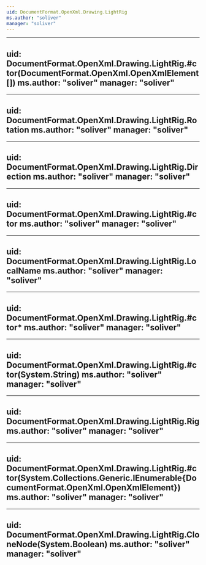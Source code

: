 ```yaml
---
uid: DocumentFormat.OpenXml.Drawing.LightRig
ms.author: "soliver"
manager: "soliver"
---
```


---
uid: DocumentFormat.OpenXml.Drawing.LightRig.#ctor(DocumentFormat.OpenXml.OpenXmlElement[])
ms.author: "soliver"
manager: "soliver"
---

---
uid: DocumentFormat.OpenXml.Drawing.LightRig.Rotation
ms.author: "soliver"
manager: "soliver"
---

---
uid: DocumentFormat.OpenXml.Drawing.LightRig.Direction
ms.author: "soliver"
manager: "soliver"
---

---
uid: DocumentFormat.OpenXml.Drawing.LightRig.#ctor
ms.author: "soliver"
manager: "soliver"
---

---
uid: DocumentFormat.OpenXml.Drawing.LightRig.LocalName
ms.author: "soliver"
manager: "soliver"
---

---
uid: DocumentFormat.OpenXml.Drawing.LightRig.#ctor*
ms.author: "soliver"
manager: "soliver"
---

---
uid: DocumentFormat.OpenXml.Drawing.LightRig.#ctor(System.String)
ms.author: "soliver"
manager: "soliver"
---

---
uid: DocumentFormat.OpenXml.Drawing.LightRig.Rig
ms.author: "soliver"
manager: "soliver"
---

---
uid: DocumentFormat.OpenXml.Drawing.LightRig.#ctor(System.Collections.Generic.IEnumerable{DocumentFormat.OpenXml.OpenXmlElement})
ms.author: "soliver"
manager: "soliver"
---

---
uid: DocumentFormat.OpenXml.Drawing.LightRig.CloneNode(System.Boolean)
ms.author: "soliver"
manager: "soliver"
---
